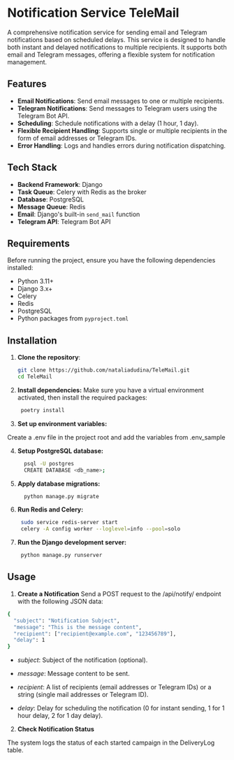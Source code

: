 # Notification Service TeleMail

A comprehensive notification service for sending email and Telegram notifications based on scheduled delays. This service is designed to handle both instant and delayed notifications to multiple recipients. It supports both email and Telegram messages, offering a flexible system for notification management.

## Features

- **Email Notifications**: Send email messages to one or multiple recipients.
- **Telegram Notifications**: Send messages to Telegram users using the Telegram Bot API.
- **Scheduling**: Schedule notifications with a delay (1 hour, 1 day).
- **Flexible Recipient Handling**: Supports single or multiple recipients in the form of email addresses or Telegram IDs.
- **Error Handling**: Logs and handles errors during notification dispatching.

## Tech Stack

- **Backend Framework**: Django
- **Task Queue**: Celery with Redis as the broker
- **Database**: PostgreSQL
- **Message Queue**: Redis
- **Email**: Django's built-in `send_mail` function
- **Telegram API**: Telegram Bot API

## Requirements

Before running the project, ensure you have the following dependencies installed:

- Python 3.11+
- Django 3.x+
- Celery
- Redis
- PostgreSQL
- Python packages from `pyproject.toml`

## Installation

1. **Clone the repository**:
   ```bash
   git clone https://github.com/nataliadudina/TeleMail.git
   cd TeleMail

2. **Install dependencies:**
 Make sure you have a virtual environment activated, then install the required packages:
    ```bash
     poetry install
   ```

3. **Set up environment variables:** 

Create a .env file in the project root and add the variables from .env_sample

4. **Setup PostgreSQL database:**

   ```bash
     psql -U postgres
     CREATE DATABASE <db_name>;
   ```

5. **Apply database migrations:**

   ```bash
     python manage.py migrate
   ```

6. **Run Redis and Celery:** 

   ```bash
    sudo service redis-server start
    celery -A config worker --loglevel=info --pool=solo
   ```
7. **Run the Django development server:**

   ```bash
    python manage.py runserver
   ```

## Usage

1. **Create a Notification**
Send a POST request to the /api/notify/ endpoint with the following JSON data:

```bash
{
  "subject": "Notification Subject",
  "message": "This is the message content",
  "recipient": ["recipient@example.com", "123456789"],
  "delay": 1
}
```
- *subject*: Subject of the notification (optional).

- *message*: Message content to be sent.

- *recipient*: A list of recipients (email addresses or Telegram IDs) or a string (single mail addresses or Telegram ID).

- *delay*: Delay for scheduling the notification (0 for instant sending, 1 for 1 hour delay, 2 for 1 day delay).

2. **Check Notification Status**

The system logs the status of each started campaign in the DeliveryLog table.